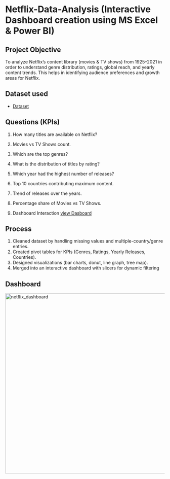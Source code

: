 # Netflix-Data-Analysis (Interactive Dashboard creation using MS Excel & Power BI)
## Project Objective
To analyze Netflix’s content library (movies & TV shows) from 1925–2021 in order to understand       genre distribution, ratings, global reach, and yearly content trends. This helps in identifying audience preferences and growth areas for Netflix.

## Dataset used
- <a href="https://github.com/shubham-patip/Netflix-Data-Analysis/blob/main/netflix_raw_data.csv">Dataset</a>

## Questions (KPIs)
1.	How many titles are available on Netflix?
2.	Movies vs TV Shows count.
3.	Which are the top genres?
4.	What is the distribution of titles by rating?
5.	Which year had the highest number of releases?
6.	Top 10 countries contributing maximum content.
7.	Trend of releases over the years.
8.	Percentage share of Movies vs TV Shows.

9.  Dashboard Interaction <a href="https://github.com/shubham-patip/Netflix-Data-Analysis/blob/main/netflix_dashboard.png">view Dasboard</a>

## Process
1.	Cleaned dataset by handling missing values and multiple-country/genre entries.
2.	Created pivot tables for KPIs (Genres, Ratings, Yearly Releases, Countries).
3.	Designed visualizations (bar charts, donut, line graph, tree map).
4.	Merged into an interactive dashboard with slicers for dynamic filtering

## Dashboard

<img width="1090" height="568" alt="netflix_dashboard" src="https://github.com/user-attachments/assets/9543b6a1-9953-43d6-9f18-7e1142fe67d5" />






